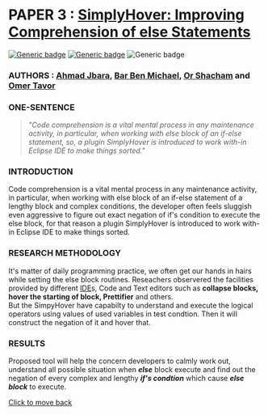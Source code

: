 # PAPER 3 : [SimplyHover: Improving Comprehension of else Statements](./paper3/readme.md "View Submission")

[![Generic badge](https://img.shields.io/badge/Conference-ICSE_2020-<#fff>.svg)](https://2020.icse-conferences.org/) [![Generic badge](https://img.shields.io/badge/Track-Tool_Demonstration-<#fff>.svg)](https://conf.researchr.org/track/icpc-2020/icpc-2020-tool-demonstration?track=ICPC%20Tool%20Demonstration) ![Generic badge](https://img.shields.io/badge/When-Wed_15,_Jul_2020_00:24-<#fff>.svg)

### **AUTHORS :** [Ahmad Jbara](https://conf.researchr.org/profile/icpc-2020/ahmadjbara), [Bar Ben Michael](https://conf.researchr.org/profile/icpc-2020/barbenmichael), [Or Shacham](https://conf.researchr.org/profile/icpc-2020/orshacham) and [Omer Tavor](https://conf.researchr.org/profile/icpc-2020/omertavor)

### **ONE-SENTENCE**

>*"Code comprehension is a vital mental process in any maintenance activity, in particular, when working with else block of an if-else statement, so, a plugin SimplyHover is introduced to work with-in Eclipse IDE to make things sorted."*

### **INTRODUCTION**

Code comprehension is a vital mental process in any maintenance activity, in particular, when working with else block of an if-else statement of a lengthy block and complex conditions, the developer often feels sluggish even aggressive to figure out exact negation of if's condition to execute the else block, for that reason a plugin SimplyHover is introduced to work with-in Eclipse IDE to make things sorted.

### **RESEARCH METHODOLOGY**

It's matter of daily programming practice, we often get our hands in hairs while setting the else block routines. Reseachers observered the facilities provided by different [IDE](https://en.wikipedia.org/wiki/Integrated_development_environment)s, Code and Text editors such as **collapse blocks, hover the starting of block, Prettifier** and others.\
But the SimpyHover have capabilty to understand and execute the logical operators using values of used variables in test condtion. Then it will construct the negation of it and hover that.

### **RESULTS**

Proposed tool will help the concern developers to calmly work out, understand all possible situation when ***else*** block execute and find out the negation of every complex and lengthy ***if's condtion*** which cause ***else block*** to execute.

[Click to move back](../readme.md)
